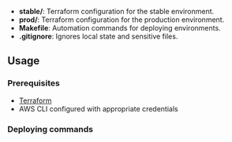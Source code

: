 
- **stable/**: Terraform configuration for the stable environment.
- **prod/**: Terraform configuration for the production environment.
- **Makefile**: Automation commands for deploying environments.
- **.gitignore**: Ignores local state and sensitive files.

## Usage

### Prerequisites

- [Terraform](https://www.terraform.io/downloads.html)
- AWS CLI configured with appropriate credentials

### Deploying commands
